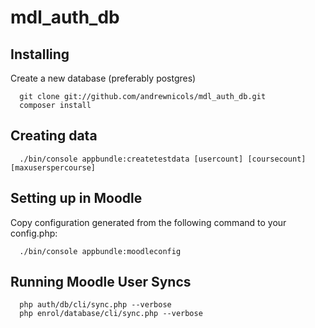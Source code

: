 mdl_auth_db
===========

Installing
----------

Create a new database (preferably postgres)

```
  git clone git://github.com/andrewnicols/mdl_auth_db.git
  composer install
```

Creating data
-------------
```
  ./bin/console appbundle:createtestdata [usercount] [coursecount] [maxuserspercourse]
```

Setting up in Moodle
--------------------

Copy configuration generated from the following command to your config.php:
```
  ./bin/console appbundle:moodleconfig
```

Running Moodle User Syncs
-------------------------

```
  php auth/db/cli/sync.php --verbose
  php enrol/database/cli/sync.php --verbose
```
